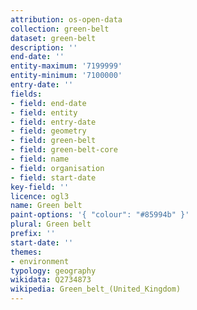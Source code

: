 ```yaml
---
attribution: os-open-data
collection: green-belt
dataset: green-belt
description: ''
end-date: ''
entity-maximum: '7199999'
entity-minimum: '7100000'
entry-date: ''
fields:
- field: end-date
- field: entity
- field: entry-date
- field: geometry
- field: green-belt
- field: green-belt-core
- field: name
- field: organisation
- field: start-date
key-field: ''
licence: ogl3
name: Green belt
paint-options: '{ "colour": "#85994b" }'
plural: Green belt
prefix: ''
start-date: ''
themes:
- environment
typology: geography
wikidata: Q2734873
wikipedia: Green_belt_(United_Kingdom)
---
```

